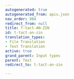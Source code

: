 ```yaml
---
autogenerated: true
autogenerated_from: apis.json
nav_order: 984
redirect_from: null
title: T-tact-AN-ZIN
id: t-tact-an-zin
translation_types:
- File Translation
- Text Translation
active: true
grand_parent: Input types
parent: Text
redirect_to: t-tact-an-zin

---
```


